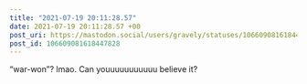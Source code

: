 ```yaml
---
title: "2021-07-19 20:11:28.57"
date: 2021-07-19 20:11:28.57 +00
post_uri: https://mastodon.social/users/gravely/statuses/106609081618447828
post_id: 106609081618447828
---
```

“war-won”? lmao. Can youuuuuuuuuuu believe it?


